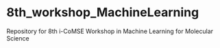 # 8th_workshop_MachineLearning
Repository for 8th i-CoMSE Workshop in Machine Learning for Molecular Science
